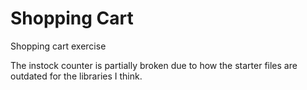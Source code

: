 # Shopping Cart
 Shopping cart exercise

 The instock counter is partially broken due to how the starter files are outdated for the libraries I think.